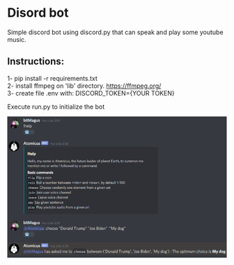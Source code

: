 # Disord bot
Simple discord bot using discord.py that can speak and play some youtube music.

## Instructions:

1- pip install -r requirements.txt  
2- install ffmpeg on 'lib' directory. https://ffmpeg.org/  
3- create file .env with: DISCORD_TOKEN={YOUR TOKEN}  

Execute run.py to initialize the bot 

![discord bot](data/images/example.png)
